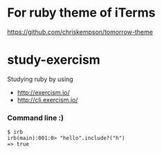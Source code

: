 # For ruby theme of iTerms
https://github.com/chriskempson/tomorrow-theme

# study-exercism
Studying ruby by using 
- http://exercism.io/
- http://cli.exercism.io/


### Command line :)

```
$ irb
irb(main):001:0> "hello".include?("h")
=> true
```


